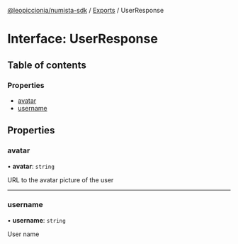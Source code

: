 [@leopiccionia/numista-sdk](../README.md) / [Exports](../modules.md) / UserResponse

# Interface: UserResponse

## Table of contents

### Properties

- [avatar](UserResponse.md#avatar)
- [username](UserResponse.md#username)

## Properties

### avatar

• **avatar**: `string`

URL to the avatar picture of the user

___

### username

• **username**: `string`

User name
